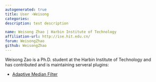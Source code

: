```yaml
---
autogenerated: true
title: User ›Weisong
categories: 
description: test description

name: Weisong Zhao | Harbin Institute of Technology
affiliation-url: http://ise.hit.edu.cn/
forum: WeisongZhao
github: WeisongZhao
---
```


Weisong Zao is a Ph.D. student at the Harbin Institute of Technology and has contributed and is maintaining serveral plugins:

-   [Adaptive Median Filter](/plugins/adaptive-median-filter)
